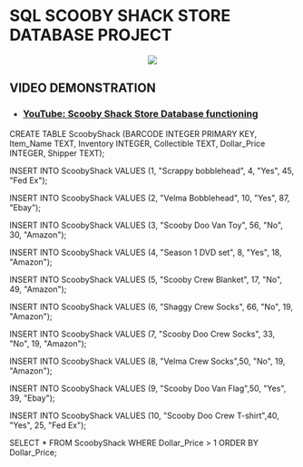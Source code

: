 # SQL SCOOBY SHACK STORE DATABASE PROJECT 


<p align="center">
<img src="https://i.imgur.com/xhIHRFj.png" />
</p>


<h2>VIDEO DEMONSTRATION</h2>

- ### [YouTube: Scooby Shack Store Database functioning](https://youtu.be/KECxCH6lrPo)




CREATE TABLE ScoobyShack (BARCODE INTEGER PRIMARY KEY, Item_Name TEXT, Inventory INTEGER, Collectible TEXT, Dollar_Price INTEGER, Shipper TEXT);

INSERT INTO ScoobyShack VALUES (1, "Scrappy bobblehead", 4, "Yes", 45, "Fed Ex");

INSERT INTO ScoobyShack VALUES (2, "Velma Bobblehead", 10, "Yes", 87, "Ebay");

INSERT INTO ScoobyShack VALUES (3, "Scooby Doo Van Toy", 56, "No", 30, "Amazon");

INSERT INTO ScoobyShack VALUES (4, "Season 1 DVD set", 8, "Yes", 18, "Amazon");

INSERT INTO ScoobyShack VALUES (5, "Scooby Crew Blanket", 17, "No", 49, "Amazon");

INSERT INTO ScoobyShack VALUES (6, "Shaggy Crew Socks", 66, "No", 19, "Amazon");

INSERT INTO ScoobyShack VALUES (7, "Scooby Doo Crew Socks", 33, "No", 19, "Amazon");

INSERT INTO ScoobyShack VALUES (8, "Velma Crew Socks",50, "No", 19, "Amazon");

INSERT INTO ScoobyShack VALUES (9, "Scooby Doo Van Flag",50, "Yes", 39, "Ebay");

INSERT INTO ScoobyShack VALUES (10, "Scooby Doo Crew T-shirt",40, "Yes", 25, "Fed Ex");

SELECT * FROM ScoobyShack WHERE Dollar_Price > 1 ORDER BY Dollar_Price;

